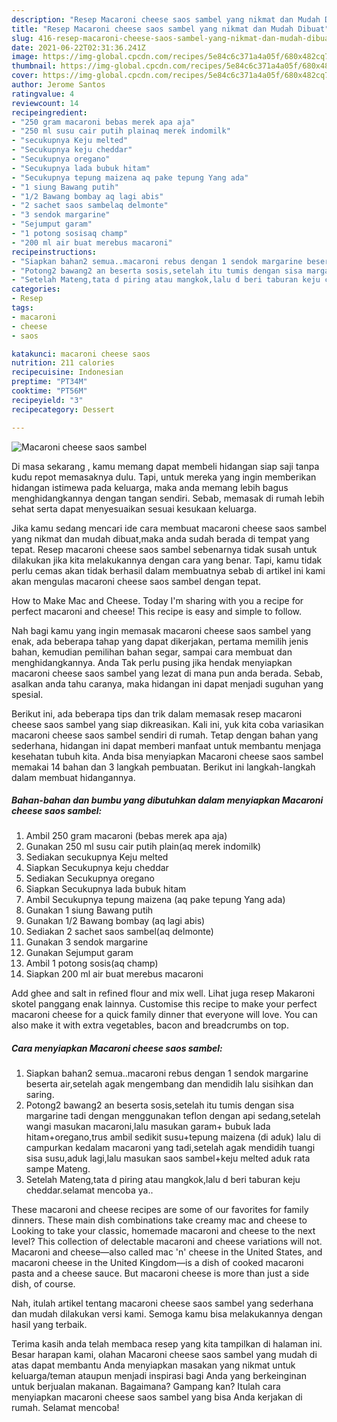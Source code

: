 ```yaml
---
description: "Resep Macaroni cheese saos sambel yang nikmat dan Mudah Dibuat"
title: "Resep Macaroni cheese saos sambel yang nikmat dan Mudah Dibuat"
slug: 416-resep-macaroni-cheese-saos-sambel-yang-nikmat-dan-mudah-dibuat
date: 2021-06-22T02:31:36.241Z
image: https://img-global.cpcdn.com/recipes/5e84c6c371a4a05f/680x482cq70/macaroni-cheese-saos-sambel-foto-resep-utama.jpg
thumbnail: https://img-global.cpcdn.com/recipes/5e84c6c371a4a05f/680x482cq70/macaroni-cheese-saos-sambel-foto-resep-utama.jpg
cover: https://img-global.cpcdn.com/recipes/5e84c6c371a4a05f/680x482cq70/macaroni-cheese-saos-sambel-foto-resep-utama.jpg
author: Jerome Santos
ratingvalue: 4
reviewcount: 14
recipeingredient:
- "250 gram macaroni bebas merek apa aja"
- "250 ml susu cair putih plainaq merek indomilk"
- "secukupnya Keju melted"
- "Secukupnya keju cheddar"
- "Secukupnya oregano"
- "Secukupnya lada bubuk hitam"
- "Secukupnya tepung maizena aq pake tepung Yang ada"
- "1 siung Bawang putih"
- "1/2 Bawang bombay aq lagi abis"
- "2 sachet saos sambelaq delmonte"
- "3 sendok margarine"
- "Sejumput garam"
- "1 potong sosisaq champ"
- "200 ml air buat merebus macaroni"
recipeinstructions:
- "Siapkan bahan2 semua..macaroni rebus dengan 1 sendok margarine beserta air,setelah agak mengembang dan mendidih lalu sisihkan dan saring."
- "Potong2 bawang2 an beserta sosis,setelah itu tumis dengan sisa margarine tadi dengan menggunakan teflon dengan api sedang,setelah wangi masukan macaroni,lalu masukan garam+ bubuk lada hitam+oregano,trus ambil sedikit susu+tepung maizena (di aduk) lalu di campurkan kedalam macaroni yang tadi,setelah agak mendidih tuangi sisa susu,aduk lagi,lalu masukan saos sambel+keju melted aduk rata sampe Mateng."
- "Setelah Mateng,tata d piring atau mangkok,lalu d beri taburan keju cheddar.selamat mencoba ya.."
categories:
- Resep
tags:
- macaroni
- cheese
- saos

katakunci: macaroni cheese saos 
nutrition: 211 calories
recipecuisine: Indonesian
preptime: "PT34M"
cooktime: "PT56M"
recipeyield: "3"
recipecategory: Dessert

---
```



![Macaroni cheese saos sambel](https://img-global.cpcdn.com/recipes/5e84c6c371a4a05f/680x482cq70/macaroni-cheese-saos-sambel-foto-resep-utama.jpg)

Di masa  sekarang , kamu memang dapat membeli hidangan siap saji tanpa kudu repot memasaknya dulu. Tapi, untuk mereka yang ingin memberikan hidangan istimewa pada keluarga, maka anda memang lebih bagus menghidangkannya dengan tangan sendiri. Sebab, memasak di rumah lebih sehat serta dapat menyesuaikan sesuai kesukaan keluarga.

Jika kamu sedang mencari ide cara membuat macaroni cheese saos sambel yang nikmat dan mudah dibuat,maka anda sudah berada di tempat yang tepat. Resep macaroni cheese saos sambel  sebenarnya tidak susah untuk dilakukan jika kita melakukannya dengan cara yang benar. Tapi, kamu tidak perlu cemas akan tidak berhasil dalam membuatnya 
sebab di artikel ini kami akan mengulas macaroni cheese saos sambel dengan tepat.  

How to Make Mac and Cheese. Today I&#39;m sharing with you a recipe for perfect macaroni and cheese! This recipe is easy and simple to follow.

Nah bagi kamu yang ingin memasak macaroni cheese saos sambel yang enak, ada beberapa tahap yang dapat dikerjakan, pertama memilih jenis bahan, kemudian pemilihan bahan segar, sampai cara membuat dan menghidangkannya. Anda Tak perlu pusing jika hendak menyiapkan macaroni cheese saos sambel yang lezat di mana pun anda berada. Sebab, asalkan anda  tahu caranya, maka hidangan ini dapat menjadi suguhan yang spesial.

Berikut ini, ada beberapa tips dan trik dalam memasak resep macaroni cheese saos sambel yang siap dikreasikan. Kali ini, yuk kita coba variasikan macaroni cheese saos sambel sendiri di rumah. Tetap dengan bahan yang sederhana, hidangan ini dapat memberi manfaat untuk membantu menjaga kesehatan tubuh kita. Anda bisa menyiapkan Macaroni cheese saos sambel memakai 14 bahan dan 3 langkah pembuatan. Berikut ini langkah-langkah dalam membuat hidangannya.

<!--inarticleads1-->

##### Bahan-bahan dan bumbu yang dibutuhkan dalam menyiapkan Macaroni cheese saos sambel:

1. Ambil 250 gram macaroni (bebas merek apa aja)
1. Gunakan 250 ml susu cair putih plain(aq merek indomilk)
1. Sediakan secukupnya Keju melted
1. Siapkan Secukupnya keju cheddar
1. Sediakan Secukupnya oregano
1. Siapkan Secukupnya lada bubuk hitam
1. Ambil Secukupnya tepung maizena (aq pake tepung Yang ada)
1. Gunakan 1 siung Bawang putih
1. Gunakan 1/2 Bawang bombay (aq lagi abis)
1. Sediakan 2 sachet saos sambel(aq delmonte)
1. Gunakan 3 sendok margarine
1. Gunakan Sejumput garam
1. Ambil 1 potong sosis(aq champ)
1. Siapkan 200 ml air buat merebus macaroni


Add ghee and salt in refined flour and mix well. Lihat juga resep Makaroni skotel panggang enak lainnya. Customise this recipe to make your perfect macaroni cheese for a quick family dinner that everyone will love. You can also make it with extra vegetables, bacon and breadcrumbs on top. 

<!--inarticleads2-->

##### Cara menyiapkan Macaroni cheese saos sambel:

1. Siapkan bahan2 semua..macaroni rebus dengan 1 sendok margarine beserta air,setelah agak mengembang dan mendidih lalu sisihkan dan saring.
1. Potong2 bawang2 an beserta sosis,setelah itu tumis dengan sisa margarine tadi dengan menggunakan teflon dengan api sedang,setelah wangi masukan macaroni,lalu masukan garam+ bubuk lada hitam+oregano,trus ambil sedikit susu+tepung maizena (di aduk) lalu di campurkan kedalam macaroni yang tadi,setelah agak mendidih tuangi sisa susu,aduk lagi,lalu masukan saos sambel+keju melted aduk rata sampe Mateng.
1. Setelah Mateng,tata d piring atau mangkok,lalu d beri taburan keju cheddar.selamat mencoba ya..


These macaroni and cheese recipes are some of our favorites for family dinners. These main dish combinations take creamy mac and cheese to Looking to take your classic, homemade macaroni and cheese to the next level? This collection of delectable macaroni and cheese variations will not. Macaroni and cheese—also called mac &#39;n&#39; cheese in the United States, and macaroni cheese in the United Kingdom—is a dish of cooked macaroni pasta and a cheese sauce. But macaroni cheese is more than just a side dish, of course. 

Nah, itulah artikel tentang  macaroni cheese saos sambel  yang sederhana dan mudah dilakukan versi kami. Semoga kamu bisa melakukannya dengan hasil yang terbaik. 

Terima kasih anda telah membaca resep yang kita tampilkan di halaman ini. Besar harapan kami, olahan  Macaroni cheese saos sambel yang mudah di atas dapat membantu Anda menyiapkan masakan yang nikmat untuk keluarga/teman ataupun menjadi inspirasi bagi Anda yang berkeinginan untuk berjualan makanan. Bagaimana? Gampang kan? Itulah cara menyiapkan macaroni cheese saos sambel yang bisa Anda kerjakan di rumah. Selamat mencoba!

